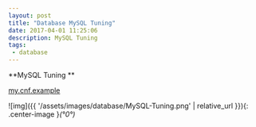 ```yaml
---
layout: post
title: "Database MySQL Tuning"
date: 2017-04-01 11:25:06
description: MySQL Tuning
tags: 
 - database
---
```


**MySQL Tuning **

[my.cnf.example](https://github.com/foreversunyao/Configuration_Example/blob/master/my.cnf)

![img]({{ '/assets/images/database/MySQL-Tuning.png' | relative_url }}){: .center-image }*(°0°)*


